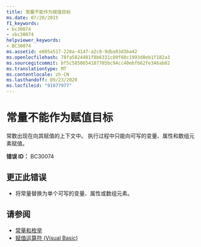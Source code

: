 ```yaml
---
title: 常量不能作为赋值目标
ms.date: 07/20/2015
f1_keywords:
- bc30074
- vbc30074
helpviewer_keywords:
- BC30074
ms.assetid: e805a517-228a-4147-a2c0-9dba93d3ba42
ms.openlocfilehash: 78fa5824481f8b6331c89f60c1993d8eb1f182a3
ms.sourcegitcommit: bf5c5850654187705bc94cc40ebfb62fe346ab02
ms.translationtype: MT
ms.contentlocale: zh-CN
ms.lasthandoff: 09/23/2020
ms.locfileid: "91077977"
---
```

# <a name="constant-cannot-be-the-target-of-an-assignment"></a>常量不能作为赋值目标

常数出现在向其赋值的上下文中。 执行过程中只能向可写的变量、属性和数组元素赋值。  
  
 **错误 ID：** BC30074  
  
## <a name="to-correct-this-error"></a>更正此错误  
  
- 将常量替换为单个可写的变量、属性或数组元素。  
  
## <a name="see-also"></a>请参阅

- [常量和枚举](../programming-guide/language-features/constants-enums/index.md)
- [赋值运算符 (Visual Basic) ](../language-reference/operators/assignment-operators.md)
